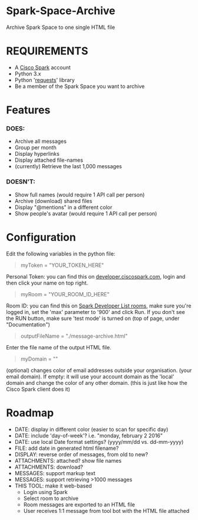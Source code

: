 # Spark-Space-Archive
Archive Spark Space to one single HTML file

# REQUIREMENTS
* A [Cisco Spark](https://www.ciscospark.com/) account
* Python 3.x
* Python '[requests](http://docs.python-requests.org/en/master/user/install/#install)' library
* Be a member of the Spark Space you want to archive
# Features
### DOES: 
* Archive all messages
* Group per month
* Display hyperlinks
* Display attached file-names
* (currently) Retrieve the last 1,000 messages

### DOESN'T: 
* Show full names (would require 1 API call per person)
* Archive (download) shared files
* Display "@mentions" in a different color
* Show people's avatar (would require 1 API call per person)

# Configuration
Edit the following variables in the python file:

> myToken = "YOUR_TOKEN_HERE"

Personal Token: you can find this on [developer.ciscospark.com](https://developer.ciscospark.com), login and then click your name on top right.

> myRoom = "YOUR_ROOM_ID_HERE"

Room ID: you can find this on [Spark Developer List rooms](https://developer.ciscospark.com/endpoint-rooms-get.html), make sure you're logged in, set the 'max' parameter to '900' and click Run.
If you don't see the RUN button, make sure 'test mode' is turned on (top of page, under "Documentation")
> outputFileName = "./message-archive.html"

Enter the file name of the output HTML file.
> myDomain = ""

(optional) changes color of email addresses outside your organisation. (your email domain).
If empty: it will use your account domain as the 'local' domain and change the color of any other domain.
(this is just like how the Cisco Spark client does it)


# Roadmap
* DATE: display in different color (easier to scan for specific day)
* DATE: include 'day-of-week'? i.e. "monday, february 2 2016"
* DATE: use local Date format settings? (yyyy/mm/dd vs. dd-mm-yyyy)
* FILE: add date in generated html filename?
* DISPLAY: reverse order of messages, from old to new?
* ATTACHMENTS: attached? show file names
* ATTACHMENTS: download?
* MESSAGES: support markup text
* MESSAGES: support retrieving >1000 messages
* THIS TOOL: make it web-based
   * Login using Spark
   * Select room to archive
   * Room messages are exported to an HTML file
   * User receives 1:1 message from tool bot with the HTML file attached





